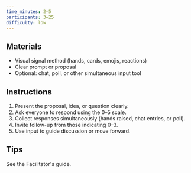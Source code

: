 ```yaml
---
time_minutes: 2–5
participants: 3–25
difficulty: low
---
```

## Materials
  - Visual signal method (hands, cards, emojis, reactions)
  - Clear prompt or proposal
  - Optional: chat, poll, or other simultaneous input tool

## Instructions
  1. Present the proposal, idea, or question clearly.
  2. Ask everyone to respond using the 0–5 scale.
  3. Collect responses simultaneously (hands raised, chat entries, or poll).
  4. Invite follow-up from those indicating 0–3.
  5. Use input to guide discussion or move forward.

## Tips
See the Facilitator's guide.